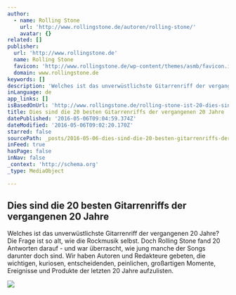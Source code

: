 ```yaml
---
author:
  - name: Rolling Stone
    url: 'http://www.rollingstone.de/autoren/rolling-stone/'
    avatar: {}
related: []
publisher:
  url: 'http://www.rollingstone.de'
  name: Rolling Stone
  favicon: 'http://www.rollingstone.de/wp-content/themes/asmb/favicon.ico'
  domain: www.rollingstone.de
keywords: []
description: 'Welches ist das unverwüstlichste Gitarrenriff der vergangenen 20 Jahre? Die Frage ist so alt, wie die Rockmusik selbst. Doch Rolling Stone fand 20 Antworten darauf - und war überrascht, wie jung manche der Songs darunter doch sind. Wir haben Autoren und Redakteure gebeten, die wichtigen, kuriosen, entscheidenden, peinlichen, großartigen Momente, Ereignisse und Produkte der letzten 20 Jahre aufzulisten.'
inLanguage: de
app_links: []
isBasedOnUrl: 'http://www.rollingstone.de/rolling-stone-ist-20-dies-sind-die-20-besten-gitarrenriffs-der-vergangenen-20-jahre-373426/'
title: Dies sind die 20 besten Gitarrenriffs der vergangenen 20 Jahre
datePublished: '2016-05-06T09:04:59.374Z'
dateModified: '2016-05-06T09:02:20.170Z'
starred: false
sourcePath: _posts/2016-05-06-dies-sind-die-20-besten-gitarrenriffs-der-vergangenen-20-jah.md
inFeed: true
hasPage: false
inNav: false
_context: 'http://schema.org'
_type: MediaObject

---
```

<article style=""><h1>Dies sind die 20 besten Gitarrenriffs der vergangenen 20 Jahre</h1><p>Welches ist das unverwüstlichste Gitarrenriff der vergangenen 20 Jahre? Die Frage ist so alt, wie die Rockmusik selbst. Doch Rolling Stone fand 20 Antworten darauf - und war überrascht, wie jung manche der Songs darunter doch sind. Wir haben Autoren und Redakteure gebeten, die wichtigen, kuriosen, entscheidenden, peinlichen, großartigen Momente, Ereignisse und Produkte der letzten 20 Jahre aufzulisten.</p><img src="http://www.rollingstone.de/wp-content/uploads/2015/10/06/16/GettyImages-75709575.jpg" /></article>